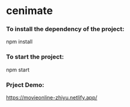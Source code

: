 # cenimate
### To install the dependency of the project:
npm install
### To start the project:
npm start
### Prject Demo:
https://movieonline-zhiyu.netlify.app/
